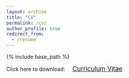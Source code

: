 ```yaml
---
layout: archive
title: "CV"
permalink: /cv/
author_profile: true
redirect_from:
  - /resume
---
```


{% include base_path %}

<span style="font-size: 100%;">Click here to download: &nbsp;&nbsp;&nbsp;</span> <a href="{{base.url}}/files/cv_py.pdf" target="_blank" class="btn btn-success"><span style="font-size: 120%;">Curriculum Vitae</span></a>

